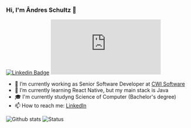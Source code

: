 ### Hi, I'm Ândres Schultz 👋

[![Linkedin Badge](https://img.shields.io/badge/-LinkedIn-blue?style=flat-square&logo=Linkedin&logoColor=white&link=www.linkedin.com/in/andressltz)](https://www.linkedin.com/in/andressltz)
[![Gmail Badge](https://img.shields.io/badge/-Gmail-c14438?style=flat-square&logo=Gmail&logoColor=white&link=mailto:andreswinck[at]gmail.com)](mailto:andreswinck[at]gmail.com)

- 🔭 I’m currently working as Senior Software Developer at [CWI Software](https://www.cwi.com.br)
- 🌱 I’m currently learning React Native, but my main stack is Java
- 🎓 I'm currently studyng Science of Computer (Bachelor's degree)
- 📫 How to reach me: [LinkedIn](https://www.linkedin.com/in/andressltz)

![Github stats](https://github-readme-stats.vercel.app/api?username=andressltz&count_private=true&show_icons=true&theme=github_dark&line_height=27) 
![Status](https://github-readme-stats.vercel.app/api/top-langs/?username=andressltz&theme=github_dark&layout=compact)
